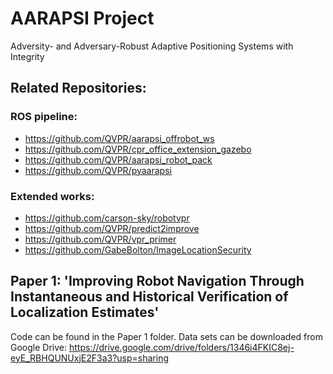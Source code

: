 # AARAPSI Project
Adversity- and Adversary-Robust Adaptive Positioning Systems with Integrity

## Related Repositories:
### ROS pipeline:
- https://github.com/QVPR/aarapsi_offrobot_ws
- https://github.com/QVPR/cpr_office_extension_gazebo
- https://github.com/QVPR/aarapsi_robot_pack
- https://github.com/QVPR/pyaarapsi
### Extended works:
- https://github.com/carson-sky/robotvpr
- https://github.com/QVPR/predict2improve
- https://github.com/QVPR/vpr_primer
- https://github.com/GabeBolton/ImageLocationSecurity

## Paper 1: 'Improving Robot Navigation Through Instantaneous and Historical Verification of Localization Estimates'
Code can be found in the Paper 1 folder. Data sets can be downloaded from Google Drive:
<https://drive.google.com/drive/folders/1346i4FKIC8ej-eyE_RBHQUNUxjE2F3a3?usp=sharing>

